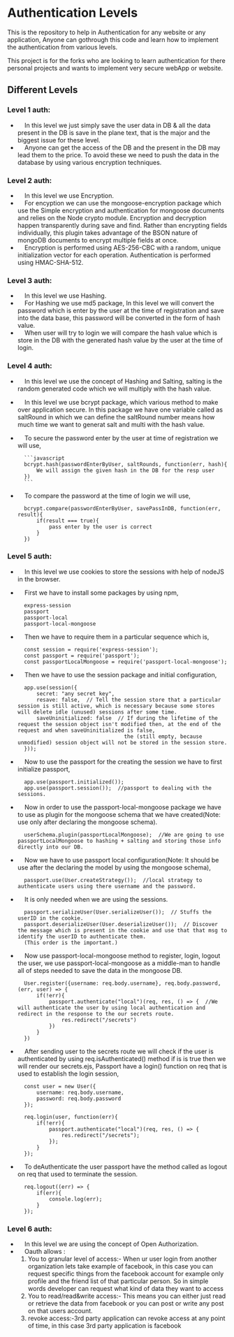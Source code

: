 
# Authentication Levels

This is the repository to help in Authentication for any website or any application, Anyone can gothrough this code and learn how to implement the authentication from various levels.

This project is for the forks who are looking to learn authentication for there personal projects and wants to implement very secure webApp or website.




## Different Levels

### Level 1 auth: 
- &nbsp; &nbsp;  In this level we just simply save the user data in DB & all the data present in the DB is save in the plane text, that is the major and the biggest issue for these level.
- &nbsp; &nbsp;  Anyone can get the access of the DB and the present in the DB may lead them to the price. To avoid these we need to push the data in the database by using various encryption techniques.
### Level 2 auth: 
- &nbsp; &nbsp; In this level we use Encryption.
- &nbsp; &nbsp; For encyption we can use the mongoose-encryption package which use the Simple encryption and authentication for mongoose documents and relies on the Node crypto module. Encryption and decryption happen transparently during save and find. Rather than encrypting fields individually, this plugin takes advantage of the BSON nature of mongoDB documents to encrypt multiple fields at once.
- &nbsp; &nbsp; Encryption is performed using AES-256-CBC with a random, unique initialization vector for each operation. Authentication is performed using HMAC-SHA-512.
### Level 3 auth:
- &nbsp; &nbsp; In this level we use Hashing.
- &nbsp; &nbsp; For Hashing we use md5 package, In this level we will convert the password which is enter by the user at the time of registration and save into the data base, this password will be converted in the form of hash value.
- &nbsp; &nbsp; When user will try to login we will compare the hash value which is store in the DB with the generated hash value by the user at the time of login.
### Level 4 auth:
- &nbsp; &nbsp; In this level we use the concept of Hashing and Salting, salting is the random generated code which we will multiply with the hash value.
- &nbsp; &nbsp; In this level we use bcrypt package, which various method to make over application secure. In this package we have one variable called as saltRound in which we can define the saltRound number means how much time we want to generat salt and multi with the hash value.
- &nbsp; &nbsp; To secure the password enter by the user at time of registration we will use,

        ```javascript
        bcrypt.hash(passwordEnterByUser, saltRounds, function(err, hash){
            We will assign the given hash in the DB for the resp user
        })
        ```
- &nbsp; &nbsp; To compare the password at the time of login we will use,
        
        bcrypt.compare(passwordEnterByUser, savePassInDB, function(err, result){
            if(result === true){
                pass enter by the user is correct
            }
        })

### Level 5 auth:
- &nbsp; &nbsp; In this level we use cookies to store the sessions with help of nodeJS in the browser.
- &nbsp; &nbsp; First we have to install some packages by using npm,

        express-session
        passport 
        passport-local
        passport-local-mongoose
- &nbsp; &nbsp;  Then we have to require them in a particular sequence which is,

        const session = require('express-session');
        const passport = require('passport');
        const passportLocalMongoose = require('passport-local-mongoose');

- &nbsp; &nbsp; Then we have to use the session package and initial configuration,
        
        app.use(session({
            secret: "any secret key",
            resave: false,  // Tell the session store that a particular session is still active, which is necessary because some stores will delete idle (unused) sessions after some time.
            saveUninitialized: false  // If during the lifetime of the request the session object isn't modified then, at the end of the request and when saveUninitialized is false, 
                                        the (still empty, because unmodified) session object will not be stored in the session store.
        }));
        
- &nbsp; &nbsp; Now to use the passport for the creating the session we have to first initialize passport,
        
        app.use(passport.initialized());
        app.use(passport.session());  //passport to dealing with the sessions.
- &nbsp; &nbsp;  Now in order to use the passport-local-mongoose package we have to use as plugin for the mongoose schema that we have created(Note: use only after declaring the mongoose schema).

        userSchema.plugin(passportLocalMongoose);  //We are going to use passportLocalMongoose to hashing + salting and storing those info directly into our DB.  

- &nbsp; &nbsp; Now we have to use passport local configuration(Note: It should be use after the declaring the model by using the mongoose schema),

        passport.use(User.createStrategy());  //local strategy to authenticate users using there username and the password.
    
- &nbsp; &nbsp; It is only needed when we are using the sessions.

        passport.serializeUser(User.serializeUser());  // Stuffs the userID in the cookie.
        passport.deserializeUser(User.deserializeUser());  // Discover the message which is present in the cookie and use that that msg to identify the userID to authenticate them.
        (This order is the important.)
- &nbsp; &nbsp;  Now use passport-local-mongoose method to register, login, logout the user, we use passport-local-mongoose as a middle-man to handle all of steps needed to save the data in the mongoose DB.

        User.register({username: req.body.username}, req.body.password, (err, user) => {
            if(!err){
                passport.authenticate("local")(req, res, () => {  //We will authenticate the user by using local authentication and redirect in the response to the our secrets route.
                    res.redirect("/secrets")
                })
            }
        })
- &nbsp; &nbsp; After sending user to the secrets route we will check if the user is authenticated by using req.isAuthenticated() method if is is true then we will render our secrets.ejs, Passport have a login() function on req that is used to establish the login session,

        const user = new User({
            username: req.body.username,
            password: req.body.password
        });
    
        req.login(user, function(err){
            if(!err){
                passport.authenticate("local")(req, res, () => {
                    res.redirect("/secrets");
                });
            }
        });
- &nbsp; &nbsp; To deAuthenticate the user passport have the method called as logout on req that used to terminate the session.

        req.logout((err) => {
            if(err){
                console.log(err);
            }
        });

### Level 6 auth:
- &nbsp; &nbsp; In this level we are using the concept of Open Authorization.
- &nbsp; &nbsp; Oauth allows :
    1. You to granular level of access:- When ur user login from another organization lets take example of facebook, in this case you can request specific things from the facebook account for example only profile and the friend list of that particular person. So in simple words developer can request what kind of data they want to access
    1. You to read/read&write access:- This means you can either just read or retrieve the data from facebook or you can post or write any post on that users account.
    1. revoke access:-3rd party application can revoke access at any point of time, in this case 3rd party application is facebook
